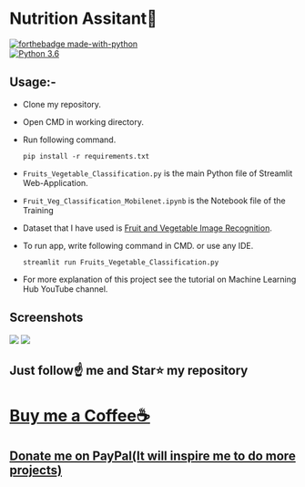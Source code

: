 # Nutrition Assitant🍅

[![forthebadge made-with-python](http://ForTheBadge.com/images/badges/made-with-python.svg)](https://www.python.org/)  
[![Python 3.6](https://img.shields.io/badge/python-3.6-blue.svg)](https://www.python.org/downloads/release/python-360/)

## Usage:-

-   Clone my repository.
-   Open CMD in working directory.
-   Run following command.

    ```
    pip install -r requirements.txt
    ```

-   `Fruits_Vegetable_Classification.py` is the main Python file of Streamlit Web-Application.
-   `Fruit_Veg_Classification_Mobilenet.ipynb` is the Notebook file of the Training
-   Dataset that I have used is [Fruit and Vegetable Image Recognition](https://www.kaggle.com/kritikseth/fruit-and-vegetable-image-recognition).
-   To run app, write following command in CMD. or use any IDE.

    ```
    streamlit run Fruits_Vegetable_Classification.py
    ```

-   For more explanation of this project see the tutorial on Machine Learning Hub YouTube channel.

## Screenshots

<img src="https://github.com/panchal2002/Nutrition-Assistant/Screenshots/Home.jpeg">
<img src="https://github.com/panchal2002/Nutrition-Assistant/Screenshots/Reg-Login.jpeg">

## Just follow☝️ me and Star⭐ my repository

# [Buy me a Coffee☕](https://www.buymeacoffee.com/spidy20)

## [Donate me on PayPal(It will inspire me to do more projects)](https://www.paypal.me/spidy1820)
